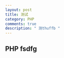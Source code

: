 ```yaml
---
layout: post
title: 测试
category: PHP
comments: true
description: " 测thuffb "
---
```


## PHP fsdfg




